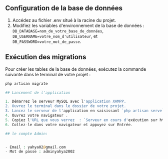 
## Configuration de la base de données

1. Accédez au fichier .env situé à la racine du projet.
2. Modifiez les variables d'environnement de la base de données : `DB_DATABASE=nom_de_votre_base_de_données`, `DB_USERNAME=votre_nom_d'utilisateur`, et `DB_PASSWORD=votre_mot_de_passe`.

## Exécution des migrations

Pour créer les tables de la base de données, exécutez la commande suivante dans le terminal de votre projet :
```php
php artisan migrate

## Lancement de l'application

1. Démarrez le serveur MySQL avec l'application XAMPP.
2. Ouvrez le terminal dans le dossier de votre projet.
3. Lancez le serveur de l'application en saisissant `php artisan serve`.
4. Ouvrez votre navigateur .
5. Copiez l'URL que vous verrez  : `Serveur en cours d'exécution sur http://127.0.0.1:8000`.
6. Collez-le dans votre navigateur et appuyez sur Entrée.

## le compte Admin:


- Email : yahya02@gmail.com
- Mot de passe : adminyahya2002




